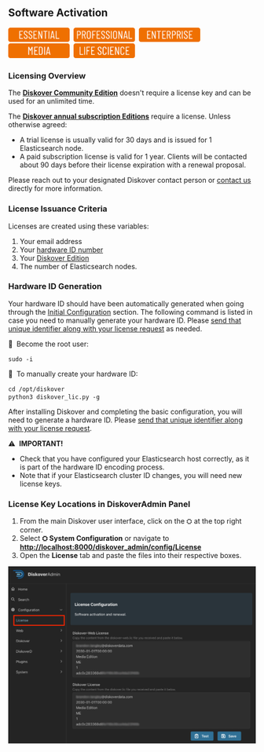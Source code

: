 <p id="software_activation"></p>

## Software Activation
<img src="images/button_edition_essential.png" width="125">&nbsp;&nbsp;<img src="images/button_edition_professional.png" width="125">&nbsp;&nbsp;<img src="images/button_edition_enterprise.png" width="125">&nbsp;&nbsp;<img src="images/button_edition_media.png" width="125">&nbsp;&nbsp;<img src="images/button_edition_life_science.png" width="125">

### Licensing Overview

The [**Diskover Community Edition**](https://github.com/diskoverdata/diskover-community/releases) doesn't require a license key and can be used for an unlimited time. 

The [**Diskover annual subscription Editions**](https://diskoverdata.com/solutions/) require a license. Unless otherwise agreed:
- A trial license is usually valid for 30 days and is issued for 1 Elasticsearch node.
- A paid subscription license is valid for 1 year. Clients will be contacted about 90 days before their license expiration with a renewal proposal.

Please reach out to your designated Diskover contact person or [contact us](mailto:licenses@diskoverdata.com) directly for more information.

### License Issuance Criteria

Licenses are created using these variables:
1. Your email address
2. Your [hardware ID number](#hd_id)
3. Your [Diskover Edition](https://www.diskoverdata.com/solutions/)
4. The number of Elasticsearch nodes.

<p id="hd_id"></p>

### Hardware ID Generation

Your hardware ID should have been automatically generated when going through the [Initial Configuration](#config_initial) section. The following command is listed in case you need to manually generate your hardware ID. Please [send that unique identifier along with your license request](mailto:licenses@diskoverdata.com) as needed.

🔴 &nbsp;Become the root user:
```
sudo -i
```

🔴 &nbsp;To manually create your hardware ID:
```
cd /opt/diskover
python3 diskover_lic.py -g
```

After installing Diskover and completing the basic configuration, you will need to generate a hardware ID. Please [send that unique identifier along with your license request](mailto:info@diskoverdata.com).

⚠️ &nbsp;**IMPORTANT!**

- Check that you have configured your Elasticsearch host correctly, as it is part of the hardware ID encoding process.
- Note that if your Elasticsearch cluster ID changes, you will need new license keys.

<p id="license_location"></p>

### License Key Locations in DiskoverAdmin Panel

1. From the main Diskover user interface, click on the ⛭ at the top right corner.
2. Select **⛭ System Configuration** or navigate to [**http://localhost:8000/diskover_admin/config/License**](http://localhost:8000/diskover_admin/config/License)
3. Open the **License** tab and paste the files into their respective boxes.

<img src="images/diskoveradmin_license.png" width="">
